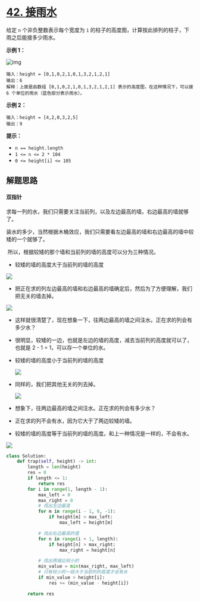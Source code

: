 # [42. 接雨水](https://leetcode-cn.com/problems/trapping-rain-water/)

给定 `n` 个非负整数表示每个宽度为 `1` 的柱子的高度图，计算按此排列的柱子，下雨之后能接多少雨水。

 

**示例 1：**

![img](https://assets.leetcode-cn.com/aliyun-lc-upload/uploads/2018/10/22/rainwatertrap.png)

```
输入：height = [0,1,0,2,1,0,1,3,2,1,2,1]
输出：6
解释：上面是由数组 [0,1,0,2,1,0,1,3,2,1,2,1] 表示的高度图，在这种情况下，可以接 6 个单位的雨水（蓝色部分表示雨水）。 
```

**示例 2：**

```
输入：height = [4,2,0,3,2,5]
输出：9
```

 

**提示：**

- `n == height.length`
- `1 <= n <= 2 * 104`
- `0 <= height[i] <= 105`



## 解题思路

#### 双指针

​		求每一列的水，我们只需要关注当前列，以及左边最高的墙，右边最高的墙就够了。

​		装水的多少，当然根据木桶效应，我们只需要看左边最高的墙和右边最高的墙中较矮的一个就够了。

​		所以，根据较矮的那个墙和当前列的墙的高度可以分为三种情况。

- 较矮的墙的高度大于当前列的墙的高度

![](https://pic.leetcode-cn.com/542754f4431d93141920185252aee31664a96dd17285b92dfe390e9e977bebb1-image.png)

- 把正在求的列左边最高的墙和右边最高的墙确定后，然后为了方便理解，我们把无关的墙去掉。

![](https://pic.leetcode-cn.com/fecc535fe1e90c9e47e528e919857643c66d094fa73ac0c493da621d7d99ccc0-image.png)

- 这样就很清楚了，现在想象一下，往两边最高的墙之间注水。正在求的列会有多少水？

- 很明显，较矮的一边，也就是左边的墙的高度，减去当前列的高度就可以了，也就是 2 - 1 = 1，可以存一个单位的水。

- 较矮的墙的高度小于当前列的墙的高度

  ![](https://pic.leetcode-cn.com/19a50c8f4125c01349ad32d069f564b51fbb4347fd91eae079b6ec1a46c1ccee-image.png)

- 同样的，我们把其他无关的列去掉。

  ![](https://pic.leetcode-cn.com/ccdd41d5ed8b35ae0420ccc4cd7a38759c71f3b4d3e6f94b45866eaa87bbd1ce-image.png)

- 想象下，往两边最高的墙之间注水。正在求的列会有多少水？

- 正在求的列不会有水，因为它大于了两边较矮的墙。

- 较矮的墙的高度等于当前列的墙的高度。和上一种情况是一样的，不会有水。

![](https://pic.leetcode-cn.com/89e7671c4cc94bfde2f532d7871c83dfce00e80ba687100a8839d2ea5bf5cd28-image.png)

```python
class Solution:
    def trap(self, height) -> int:
        length = len(height)
        res = 0
        if length <= 1:
            return res
        for i in range(1, length - 1):
            max_left = 0
            max_right = 0
            # 找出左边最高
            for m in range(i - 1, 0, -1):
                if height[m] > max_left:
                    max_left = height[m]

            # 找出右边最高的值
            for n in range(i + 1, length):
                if height[n] > max_right:
                    max_right = height[n]

            # 找出两端比较小的
            min_value = min(max_right, max_left)
            # 只有较小的一段大于当前列的高度才会有水
            if min_value > height[i]:
                res += (min_value - height[i])

        return res


```

